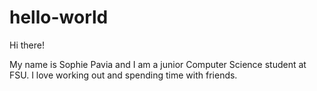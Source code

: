# hello-world

Hi there!

My name is Sophie Pavia and I am a junior Computer Science student at FSU. I love working out and spending time with friends.
